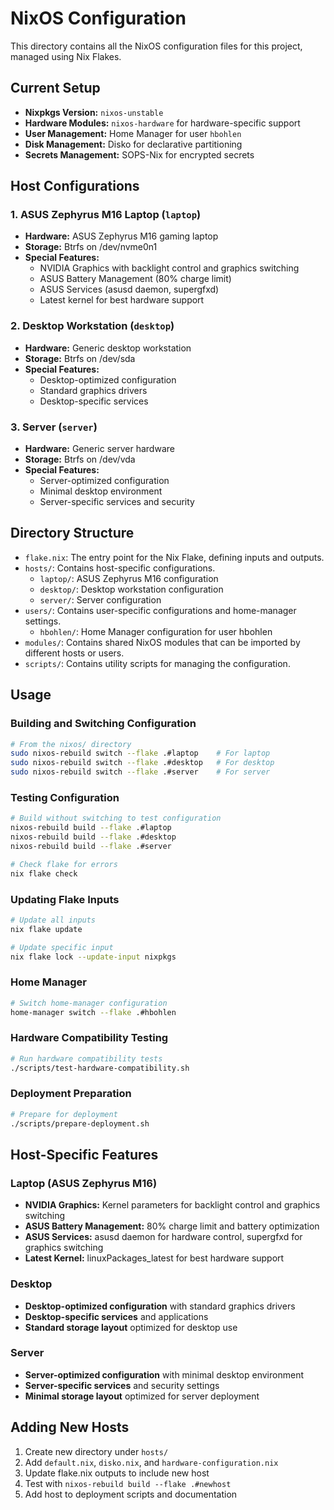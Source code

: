 # NixOS Configuration

This directory contains all the NixOS configuration files for this project, managed using Nix Flakes.

## Current Setup

- **Nixpkgs Version:** `nixos-unstable`
- **Hardware Modules:** `nixos-hardware` for hardware-specific support
- **User Management:** Home Manager for user `hbohlen`
- **Disk Management:** Disko for declarative partitioning
- **Secrets Management:** SOPS-Nix for encrypted secrets

## Host Configurations

### 1. ASUS Zephyrus M16 Laptop (`laptop`)
- **Hardware:** ASUS Zephyrus M16 gaming laptop
- **Storage:** Btrfs on /dev/nvme0n1
- **Special Features:**
  - NVIDIA Graphics with backlight control and graphics switching
  - ASUS Battery Management (80% charge limit)
  - ASUS Services (asusd daemon, supergfxd)
  - Latest kernel for best hardware support

### 2. Desktop Workstation (`desktop`)
- **Hardware:** Generic desktop workstation
- **Storage:** Btrfs on /dev/sda
- **Special Features:**
  - Desktop-optimized configuration
  - Standard graphics drivers
  - Desktop-specific services

### 3. Server (`server`)
- **Hardware:** Generic server hardware
- **Storage:** Btrfs on /dev/vda
- **Special Features:**
  - Server-optimized configuration
  - Minimal desktop environment
  - Server-specific services and security

## Directory Structure

- `flake.nix`: The entry point for the Nix Flake, defining inputs and outputs.
- `hosts/`: Contains host-specific configurations.
  - `laptop/`: ASUS Zephyrus M16 configuration
  - `desktop/`: Desktop workstation configuration  
  - `server/`: Server configuration
- `users/`: Contains user-specific configurations and home-manager settings.
  - `hbohlen/`: Home Manager configuration for user hbohlen
- `modules/`: Contains shared NixOS modules that can be imported by different hosts or users.
- `scripts/`: Contains utility scripts for managing the configuration.

## Usage

### Building and Switching Configuration

```bash
# From the nixos/ directory
sudo nixos-rebuild switch --flake .#laptop    # For laptop
sudo nixos-rebuild switch --flake .#desktop   # For desktop
sudo nixos-rebuild switch --flake .#server    # For server
```

### Testing Configuration

```bash
# Build without switching to test configuration
nixos-rebuild build --flake .#laptop
nixos-rebuild build --flake .#desktop
nixos-rebuild build --flake .#server

# Check flake for errors
nix flake check
```

### Updating Flake Inputs

```bash
# Update all inputs
nix flake update

# Update specific input
nix flake lock --update-input nixpkgs
```

### Home Manager

```bash
# Switch home-manager configuration
home-manager switch --flake .#hbohlen
```

### Hardware Compatibility Testing

```bash
# Run hardware compatibility tests
./scripts/test-hardware-compatibility.sh
```

### Deployment Preparation

```bash
# Prepare for deployment
./scripts/prepare-deployment.sh
```

## Host-Specific Features

### Laptop (ASUS Zephyrus M16)
- **NVIDIA Graphics:** Kernel parameters for backlight control and graphics switching
- **ASUS Battery Management:** 80% charge limit and battery optimization
- **ASUS Services:** asusd daemon for hardware control, supergfxd for graphics switching
- **Latest Kernel:** linuxPackages_latest for best hardware support

### Desktop
- **Desktop-optimized configuration** with standard graphics drivers
- **Desktop-specific services** and applications
- **Standard storage layout** optimized for desktop use

### Server
- **Server-optimized configuration** with minimal desktop environment
- **Server-specific services** and security settings
- **Minimal storage layout** optimized for server deployment

## Adding New Hosts

1. Create new directory under `hosts/`
2. Add `default.nix`, `disko.nix`, and `hardware-configuration.nix`
3. Update flake.nix outputs to include new host
4. Test with `nixos-rebuild build --flake .#newhost`
5. Add host to deployment scripts and documentation